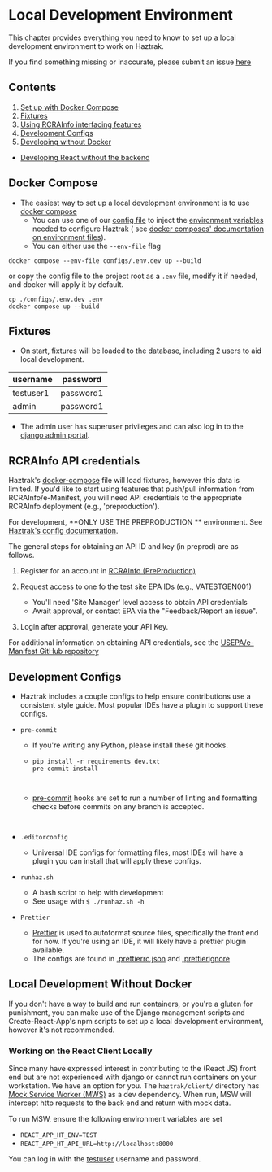 # Local Development Environment

This chapter provides everything you need to know to set up a local development environment
to work on Haztrak.

If you find something missing or inaccurate, please submit an issue
[here](https://github.com/USEPA/haztrak/issues)

## Contents

1. [Set up with Docker Compose](#docker-compose)
2. [Fixtures](#fixtures)
3. [Using RCRAInfo interfacing features](#rcrainfo-api-credentials)
4. [Development Configs](#development-configs)
5. [Developing without Docker](#local-development-without-docker)

- [Developing React without the backend](#working-on-the-react-client-locally)

## Docker Compose

- The easiest way to set up a local development environment is to
  use [docker compose](https://docs.docker.com/compose/gettingstarted/)
  - You can use one of our [config file](/configs) to inject the
    [environment variables](../deployment/configuration.md) needed to configure Haztrak (
    see [docker composes' documentation on environment files](https://docs.docker.com/compose/environment-variables/set-environment-variables/)).
  - You can either use the `--env-file` flag

```shell
docker compose --env-file configs/.env.dev up --build
```

or copy the config file to the project root as a `.env` file, modify it if needed, and docker will apply it by default.

```shell
cp ./configs/.env.dev .env
docker compose up --build
```

## Fixtures

- On start, fixtures will be loaded to the database, including 2 users to aid local development.

<!-- prettier-ignore -->
| username  | password  |
|-----------|-----------|
| testuser1 | password1 |
| admin     | password1 |

- The admin user has superuser privileges and can also log in to
  the [django admin portal](https://docs.djangoproject.com/en/4.1/ref/contrib/admin/).

## RCRAInfo API credentials

Haztrak's [docker-compose](/docker-compose.yaml) file will load fixtures, however this data is limited.
If you'd like to start using features that push/pull information from RCRAInfo/e-Manifest, you will
need API credentials to the appropriate RCRAInfo deployment (e.g., 'preproduction').

For development, **ONLY USE THE PREPRODUCTION
** environment. See [Haztrak's config documentation](../deployment/configuration.md).

The general steps for obtaining an API ID and key (in preprod) are as follows.

1. Register for an account in [RCRAInfo (PreProduction)](https://rcrainfopreprod.epa.gov/rcrainfo/action/secured/login)
2. Request access to one fo the test site EPA IDs (e.g., VATESTGEN001)

   - You'll need 'Site Manager' level access to obtain API credentials
   - Await approval, or contact EPA via the "Feedback/Report an issue".

3. Login after approval, generate your API Key.

For additional information on obtaining API credentials, see the
[USEPA/e-Manifest GitHub repository](https://github.com/USEPA/e-manifest)

## Development Configs

- Haztrak includes a couple configs to help ensure contributions use a consistent style guide. Most popular IDEs have a
  plugin to support these configs.
- `pre-commit`

  - If you're writing any Python, please install these git hooks.
  - ```shell
    pip install -r requirements_dev.txt
    pre-commit install
    ```

  ```

  ```

  ```

  ```

  - [pre-commit](https://pre-commit.com/) hooks are set to run a number of linting and formatting checks before
    commits on any branch is accepted.

  ```

  ```

  ```

  ```

- `.editorconfig`

  - Universal IDE configs for formatting files, most IDEs will have a plugin you can
    install that will apply these configs.

- `runhaz.sh`

  - A bash script to help with development
  - See usage with `$ ./runhaz.sh -h`

- `Prettier`
  - [Prettier](https://prettier.io/) is used to autoformat source files, specifically
    the front end for now. If you're using an IDE, it will likely have a prettier plugin available.
  - The configs are found in [.prettierrc.json](/.prettierrc.json)
    and [.prettierignore](/.prettierignore)

## Local Development Without Docker

If you don't have a way to build and run containers, or you're a gluten for punishment, you can make use of the Django
management scripts and Create-React-App's npm scripts to set up a local
development environment, however it's not recommended.

### Working on the React Client Locally

Since many have expressed interest in contributing to the (React JS) front end but are not experienced with django or
cannot run containers
on your workstation. We have an option for you. The `haztrak/client/` directory
has [Mock Service Worker (MWS)](https://mswjs.io/) as a
dev dependency. When run, MSW will intercept http requests to the back end and return with mock data.

To run MSW, ensure the following environment variables are set

- `REACT_APP_HT_ENV=TEST`
- `REACT_APP_HT_API_URL=http://localhost:8000`

You can log in with the [testuser](#docker-compose) username and password.

